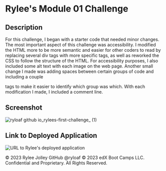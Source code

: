 # Rylee's Module 01 Challenge

## Description

For this challenge, I began with a starter code that needed minor changes. The most important aspect of this challenge was accessibility. I modified the HTML more to be more semantic and easier for other coders to read by replacing several div tags with more specific tags, as well as reworked the CSS to follow the structure of the HTML. For accessibility purposes, I also included some alt text with each image on the web page. Another small change I made was adding spaces between certain groups of code and including a couple <section> tags to make it easier to identify which group was which. With each modification I made, I included a comment line.

## Screenshot

![ryloaf github io_rylees-first-challenge_ (1)](https://github.com/ryloaf/rylees-first-challenge/assets/151485696/00762087-ccc0-4476-b8ba-4684d85d0c62)

## Link to Deployed Application

![URL to Rylee's deployed application](https://ryloaf.github.io/rylees-first-challenge/)

&copy; 2023 Rylee Jolley GitHub @ryloaf
&copy; 2023 edX Boot Camps LLC. Confidential and Proprietary. All Rights Reserved.
